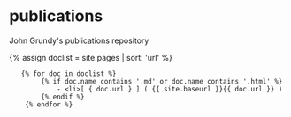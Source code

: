 <meta name="google-site-verification" content="cGgjq3M1u6oI4PVYy-qFMCTnvU0hwT654XD8HE3zX4M" />


# publications
John Grundy's publications repository


{% assign doclist = site.pages | sort: 'url'  %}
    
       {% for doc in doclist %}
            {% if doc.name contains '.md' or doc.name contains '.html' %}
                - <li>[ { doc.url } ] ( {{ site.baseurl }}{{ doc.url }} )
            {% endif %}
        {% endfor %}
    
